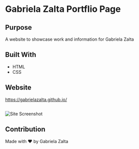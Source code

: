# Gabriela Zalta Portflio Page

## Purpose
A website to showcase work and information for Gabriela Zalta

## Built With
* HTML
* CSS

## Website
https://gabrielazalta.github.io/

##
![Site Screenshot](/images/screenshot.jpeg)

## Contribution
Made with ❤️ by Gabriela Zalta

 